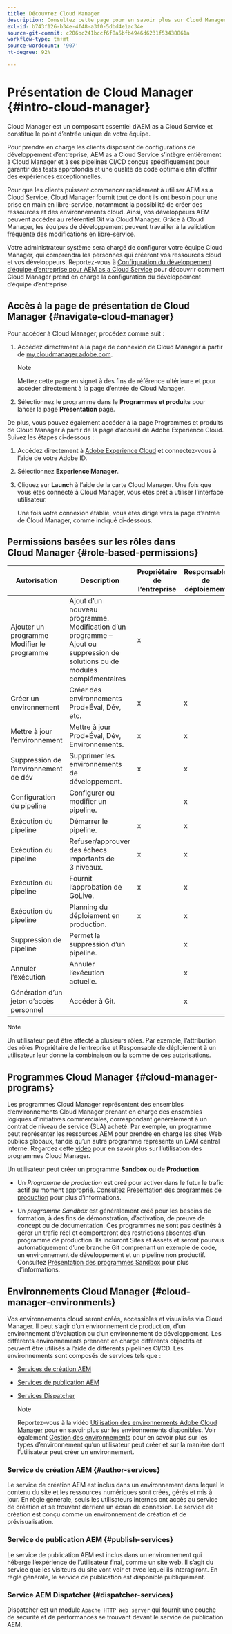 ```yaml
---
title: Découvrez Cloud Manager
description: Consultez cette page pour en savoir plus sur Cloud Manager, les programmes Cloud Manager et les environnements.
exl-id: b743f126-b34e-4f48-a3f0-5dbd4e1ac34e
source-git-commit: c206bc241bccf6f8a5bfb4946d6231f53438861a
workflow-type: tm+mt
source-wordcount: '907'
ht-degree: 92%

---
```


# Présentation de Cloud Manager {#intro-cloud-manager}

Cloud Manager est un composant essentiel d’AEM as a Cloud Service et constitue le point d’entrée unique de votre équipe.

Pour prendre en charge les clients disposant de configurations de développement d’entreprise, AEM as a Cloud Service s’intègre entièrement à Cloud Manager et à ses pipelines CI/CD conçus spécifiquement pour garantir des tests approfondis et une qualité de code optimale afin d’offrir des expériences exceptionnelles.

Pour que les clients puissent commencer rapidement à utiliser AEM as a Cloud Service, Cloud Manager fournit tout ce dont ils ont besoin pour une prise en main en libre-service, notamment la possibilité de créer des ressources et des environnements cloud. Ainsi, vos développeurs AEM peuvent accéder au référentiel Git via Cloud Manager. Grâce à Cloud Manager, les équipes de développement peuvent travailler à la validation fréquente des modifications en libre-service.

Votre administrateur système sera chargé de configurer votre équipe Cloud Manager, qui comprendra les personnes qui créeront vos ressources cloud et vos développeurs. Reportez-vous à [Configuration du développement d’équipe d’entreprise pour AEM as a Cloud Service](/help/implementing/cloud-manager/managing-code/enterprise-team-dev-setup.md) pour découvrir comment Cloud Manager prend en charge la configuration du développement d’équipe d’entreprise.

## Accès à la page de présentation de Cloud Manager {#navigate-cloud-manager}

Pour accéder à Cloud Manager, procédez comme suit :

1. Accédez directement à la page de connexion de Cloud Manager à partir de [my.cloudmanager.adobe.com](https://my.cloudmanager.adobe.com/).

   >[!NOTE]
   >Mettez cette page en signet à des fins de référence ultérieure et pour accéder directement à la page d’entrée de Cloud Manager.

1. Sélectionnez le programme dans le **Programmes et produits** pour lancer la page **Présentation** page.

De plus, vous pouvez également accéder à la page Programmes et produits de Cloud Manager à partir de la page d’accueil de Adobe Experience Cloud. Suivez les étapes ci-dessous :

1. Accédez directement à [Adobe Experience Cloud](https://experience.adobe.com/#/@foundationinternal/home) et connectez-vous à l’aide de votre Adobe ID.

1. Sélectionnez **Experience Manager**.

1. Cliquez sur **Launch** à l’aide de la carte Cloud Manager. Une fois que vous êtes connecté à Cloud Manager, vous êtes prêt à utiliser l’interface utilisateur.

   Une fois votre connexion établie, vous êtes dirigé vers la page d’entrée de Cloud Manager, comme indiqué ci-dessous.

## Permissions basées sur les rôles dans Cloud Manager {#role-based-permissions}

| Autorisation | Description | Propriétaire de l’entreprise | Responsable de déploiement | Responsable de programme | Développeur |
|--- |--- |--- |--- |--- |--- |
| Ajouter un programme<br>Modifier le programme | Ajout d’un nouveau programme.<br>Modification d’un programme – Ajout ou suppression de solutions ou de modules complémentaires | x |  |  |  |
| Créer un environnement | Créer des environnements Prod+Éval, Dév, etc. | x | x |  |  |
| Mettre à jour l’environnement | Mettre à jour Prod+Éval, Dév, Environnements. | x | x |  |  |
| Suppression de l’environnement de dév | Supprimer les environnements de développement. | x | x |  |  |
| Configuration du pipeline | Configurer ou modifier un pipeline. |  | x |  |  |
| Exécution du pipeline | Démarrer le pipeline. | x | x |  |  |
| Exécution du pipeline | Refuser/approuver des échecs importants de 3 niveaux. | x | x | x |  |
| Exécution du pipeline | Fournit l’approbation de GoLive. | x | x | x |  |
| Exécution du pipeline | Planning du déploiement en production. | x | x | x |  |
| Suppression de pipeline | Permet la suppression d’un pipeline. |  | x |  |  |
| Annuler l’exécution | Annuler l’exécution actuelle. |  | x |  |  |
| Génération d’un jeton d’accès personnel | Accéder à Git. |  | x |  | x |

>[!NOTE]
>Un utilisateur peut être affecté à plusieurs rôles. Par exemple, l’attribution des rôles Propriétaire de l’entreprise et Responsable de déploiement à un utilisateur leur donne la combinaison ou la somme de ces autorisations.

## Programmes Cloud Manager {#cloud-manager-programs}

Les programmes Cloud Manager représentent des ensembles d’environnements Cloud Manager prenant en charge des ensembles logiques d’initiatives commerciales, correspondant généralement à un contrat de niveau de service (SLA) acheté. Par exemple, un programme peut représenter les ressources AEM pour prendre en charge les sites Web publics globaux, tandis qu’un autre programme représente un DAM central interne. Regardez cette [vidéo](https://experienceleague.adobe.com/docs/experience-manager-learn/cloud-service/cloud-manager/programs.html?lang=fr) pour en savoir plus sur l’utilisation des programmes Cloud Manager.

Un utilisateur peut créer un programme **Sandbox** ou de **Production**.

* Un *Programme de production* est créé pour activer dans le futur le trafic actif au moment approprié.
Consultez [Présentation des programmes de production](https://experienceleague.adobe.com/docs/experience-manager-cloud-service/implementing/using-cloud-manager/production-programs/introduction-production-programs.html?lang=fr) pour plus d’informations.

* Un *programme Sandbox* est généralement créé pour les besoins de formation, à des fins de démonstration, d’activation, de preuve de concept ou de documentation. Ces programmes ne sont pas destinés à gérer un trafic réel et comporteront des restrictions absentes d’un programme de production. Ils incluront Sites et Assets et seront pourvus automatiquement d’une branche Git comprenant un exemple de code, un environnement de développement et un pipeline non productif.
Consultez [Présentation des programmes Sandbox](https://experienceleague.adobe.com/docs/experience-manager-cloud-service/implementing/using-cloud-manager/sandbox-programs/introduction-sandbox-programs.html?lang=fr) pour plus d’informations.

## Environnements Cloud Manager {#cloud-manager-environments}

Vos environnements cloud seront créés, accessibles et visualisés via Cloud Manager. Il peut s’agir d’un environnement de production, d’un environnement d’évaluation ou d’un environnement de développement. Les différents environnements prennent en charge différents objectifs et peuvent être utilisés à l’aide de différents pipelines CI/CD. Les environnements sont composés de services tels que :

* [Services de création AEM](#author-services)
* [Services de publication AEM](#publish-services)
* [Services Dispatcher](#dispatcher-services)

   >[!NOTE]
   > Reportez-vous à la vidéo [Utilisation des environnements Adobe Cloud Manager](https://experienceleague.adobe.com/docs/experience-manager-learn/cloud-service/cloud-manager/environments.html?lang=fr#cloud-manager) pour en savoir plus sur les environnements disponibles. Voir également [Gestion des environnements](https://experienceleague.adobe.com/docs/experience-manager-cloud-service/implementing/using-cloud-manager/manage-environments.html?lang=fr) pour en savoir plus sur les types d’environnement qu’un utilisateur peut créer et sur la manière dont l’utilisateur peut créer un environnement.

### Service de création AEM {#author-services}

Le service de création AEM est inclus dans un environnement dans lequel le contenu du site et les ressources numériques sont créés, gérés et mis à jour. En règle générale, seuls les utilisateurs internes ont accès au service de création et se trouvent derrière un écran de connexion. Le service de création est conçu comme un environnement de création et de prévisualisation.

### Service de publication AEM {#publish-services}

Le service de publication AEM est inclus dans un environnement qui héberge l’expérience de l’utilisateur final, comme un site web. Il s’agit du service que les visiteurs du site vont voir et avec lequel ils interagiront. En règle générale, le service de publication est disponible publiquement.

### Service AEM Dispatcher {#dispatcher-services}

Dispatcher est un module `Apache HTTP Web server` qui fournit une couche de sécurité et de performances se trouvant devant le service de publication AEM.
